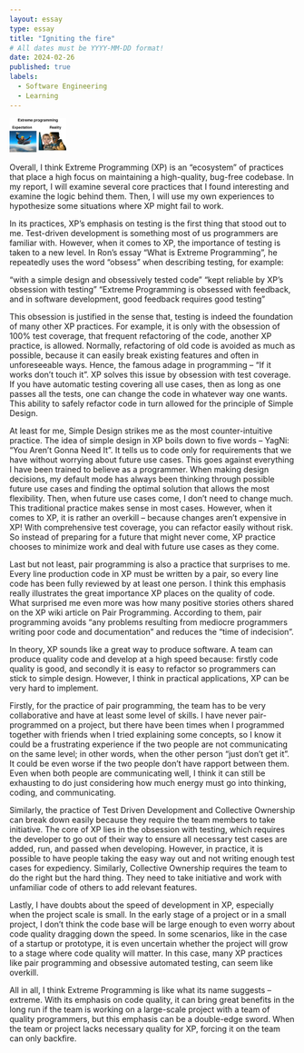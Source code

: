 ```yaml
---
layout: essay
type: essay
title: "Igniting the fire"
# All dates must be YYYY-MM-DD format!
date: 2024-02-26
published: true
labels:
  - Software Engineering
  - Learning
---
```


<img width="100px" class="rounded float-start pe-4" src="../img/extreme-programming/meme.png">

Overall, I think Extreme Programming (XP) is an “ecosystem” of practices that place a high focus on maintaining a high-quality, bug-free codebase. In my report, I will examine several core practices that I found interesting and examine the logic behind them. Then, I will use my own experiences to hypothesize some situations where XP might fail to work.

In its practices, XP’s emphasis on testing is the first thing that stood out to me. Test-driven development is something most of us programmers are familiar with. However, when it comes to XP, the importance of testing is taken to a new level. In Ron’s essay “What is Extreme Programming”, he repeatedly uses the word “obsess” when describing testing, for example: 

“with a simple design and obsessively tested code” 
“kept reliable by XP’s obsession with testing”
“Extreme Programming is obsessed with feedback, and in software development, good feedback requires good testing”

This obsession is justified in the sense that, testing is indeed the foundation of many other XP practices. For example, it is only with the obsession of 100% test coverage, that frequent refactoring of the code, another XP practice, is allowed. Normally, refactoring of old code is avoided as much as possible, because it can easily break existing features and often in unforeseeable ways. Hence, the famous adage in programming – “If it works don’t touch it”. XP solves this issue by obsession with test coverage. If you have automatic testing covering all use cases, then as long as one passes all the tests, one can change the code in whatever way one wants. This ability to safely refactor code in turn allowed for the principle of Simple Design.

At least for me, Simple Design strikes me as the most counter-intuitive practice. The idea of simple design in XP boils down to five words – YagNi: “You Aren’t Gonna Need It”. It tells us to code only for requirements that we have without worrying about future use cases. This goes against everything I have been trained to believe as a programmer. When making design decisions, my default mode has always been thinking through possible future use cases and finding the optimal solution that allows the most flexibility. Then, when future use cases come, I don’t need to change much. This traditional practice makes sense in most cases. However, when it comes to XP, it is rather an overkill – because changes aren’t expensive in XP! With comprehensive test coverage, you can refactor easily without risk. So instead of preparing for a future that might never come, XP practice chooses to minimize work and deal with future use cases as they come.

Last but not least, pair programming is also a practice that surprises to me. Every line production code in XP must be written by a pair, so every line code has been fully reviewed by at least one person. I think this emphasis really illustrates the great importance XP places on the quality of code. What surprised me even more was how many positive stories others shared on the XP wiki article on Pair Programming. According to them, pair programming avoids “any problems resulting from mediocre programmers writing poor code and documentation” and reduces the “time of indecision”.

In theory, XP sounds like a great way to produce software. A team can produce quality code and develop at a high speed because: firstly code quality is good, and secondly it is easy to refactor so programmers can stick to simple design. However, I think in practical applications, XP can be very hard to implement.

Firstly, for the practice of pair programming, the team has to be very collaborative and have at least some level of skills. I have never pair-programmed on a project, but there have been times when I programmed together with friends when I tried explaining some concepts, so I know it could be a frustrating experience if the two people are not communicating on the same level; in other words, when the other person “just don’t get it”. It could be even worse if the two people don’t have rapport between them. Even when both people are communicating well, I think it can still be exhausting to do just considering how much energy must go into thinking, coding, and communicating.

Similarly, the practice of Test Driven Development and Collective Ownership can break down easily because they require the team members to take initiative. The core of XP lies in the obsession with testing, which requires the developer to go out of their way to ensure all necessary test cases are added, run, and passed when developing. However, in practice, it is possible to have people taking the easy way out and not writing enough test cases for expediency. Similarly, Collective Ownership requires the team to do the right but the hard thing. They need to take initiative and work with unfamiliar code of others to add relevant features.

Lastly, I have doubts about the speed of development in XP, especially when the project scale is small. In the early stage of a project or in a small project, I don’t think the code base will be large enough to even worry about code quality dragging down the speed. In some scenarios, like in the case of a startup or prototype, it is even uncertain whether the project will grow to a stage where code quality will matter. In this case, many XP practices like pair programming and obsessive automated testing, can seem like overkill.

All in all, I think Extreme Programming is like what its name suggests – extreme. With its emphasis on code quality, it can bring great benefits in the long run if the team is working on a large-scale project with a team of quality programmers, but this emphasis can be a double-edge sword. When the team or project lacks necessary quality for XP, forcing it on the team can only backfire.
